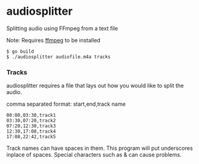# audiosplitter
Splitting audio using FFmpeg from a text file

Note: Requires [ffmpeg](https://ffmpeg.org/download.html) to be installed

```
$ go build
$ ./audiosplitter audiofile.m4a tracks
```

### Tracks

audiosplitter requires a file that lays out how you would like to split the audio.

comma separated format: start,end,track name
```
00:00,03:30,track1
03:30,07:20,track2
07:20,12:30,track3
12:30,17:08,track4
17:08,22:42,track5
```

Track names can have spaces in them. This program will put underscores inplace of spaces. Special characters such as & can cause problems.
